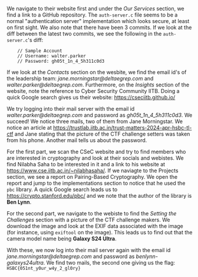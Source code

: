 We navigate to their website first and under the _Our Services_ section, we find a link to a GitHub repository. The `auth-server.c` file seems to be a normal "authentication server" implementation which looks secure, at least on first sight. We also note that there have been 3 commits. If we look at the diff between the latest two commits, we see the following in the ```auth-server.c```'s diff:
```
    // Sample Account
    // Username: walter.parker
    // Password: gh05t_1n_4_5h311c0d3
```

If we look at the _Contacts_ section on the wesbite, we find the email id's of the leadership team: _jane.morningstar@deltaegrep.com_ and _walter.parker@deltaegrep.com_. Furthermore, on the _Insights_ section of the website, note the reference to Cyber Security Community IITB. Doing a quick Google search gives us their website: https://cseciitb.github.io/

We try logging into their mail server with the email id _walter.parker@deltaegrep.com_ and password as _gh05t_1n_4_5h311c0d3_. We succeed! We notice three mails, two of them from Jane Morningstar. We notice an article at https://trustlab.iitb.ac.in/trust-matters-2024-apr-hsbc-tl-ctf and Jane stating that the picture of the CTF challenge setters was taken from his phone. Another mail tells us about the password.

For the first part, we scan the CSeC website and try to find members who are interested in cryptography and look at their socials and webistes. We find Nilabha Saha to be interested in it and a link to his website at https://www.cse.iitb.ac.in/~nilabhasaha/. If we naviagte to the Projects section, we see a report on Pairing-Based Cryptography. We open the report and jump to the implementations section to notice that he used the `pbc` library. A quick Google search leads us to https://crypto.stanford.edu/pbc/ and we note that the author of the library is **Ben Lynn**.

For the second part, we navigate to the webiste to find the _Setting the Challenges_ section with a picture of the CTF challenge makers. We download the image and look at the EXIF data associated with the image (for instance, using `exiftool` on the image). This leads us to find out that the camera model name being **Galaxy S24 Ultra**.

With these, we now log into their mail server again with the email id _jane.morningstar@deltaegrep.com_ and password as _benlynn-galaxys24ultra_. We find two mails, the second one giving us the flag: `HSBC{051nt_y0ur_w4y_2_gl0ry}`